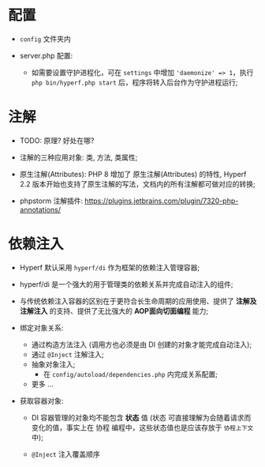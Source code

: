 # 配置
* `config` 文件夹内

* server.php 配置:
	* 如需要设置守护进程化，可在 `settings` 中增加 `'daemonize' => 1`，执行 `php bin/hyperf.php start` 后，程序将转入后台作为守护进程运行;


# 注解
* TODO: 原理? 好处在哪?

* 注解的三种应用对象: 类, 方法, 类属性;

* 原生注解(Attributes): PHP 8 增加了 原生注解(Attributes) 的特性, Hyperf 2.2 版本开始也支持了原生注解的写法，文档内的所有注解都可做对应的转换;

* phpstorm 注解插件: https://plugins.jetbrains.com/plugin/7320-php-annotations/


# 依赖注入
* Hyperf 默认采用 `hyperf/di` 作为框架的依赖注入管理容器;

* hyperf/di 是一个强大的用于管理类的依赖关系并完成自动注入的组件;

* 与传统依赖注入容器的区别在于更符合长生命周期的应用使用、提供了 __注解及注解注入__ 的支持、提供了无比强大的 __AOP面向切面编程__ 能力;

* 绑定对象关系:
	* 通过构造方法注入 (调用方也必须是由 DI 创建的对象才能完成自动注入);
	* 通过 `@Inject` 注解注入;
	* 抽象对象注入;
		* 在 `config/autoload/dependencies.php` 内完成关系配置;
	* 更多 ...

* 获取容器对象:
	* DI 容器管理的对象均不能包含 __状态__ 值 (状态 可直接理解为会随着请求而变化的值，事实上在 协程 编程中，这些状态值也是应该存放于 `协程上下文` 中);

  	* `@Inject` 注入覆盖顺序
